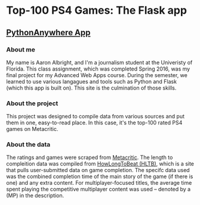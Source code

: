 # Top-100 PS4 Games: The Flask app

## [PythonAnywhere App][1]

### About me
My name is Aaron Albright, and I'm a journalism student at the Univeristy of Florida. This class assignment, which was completed Spring 2016, was my final project for my Advanced Web Apps course. During the semester, we learned to use various langagues and tools such as Python and Flask (which this app is built on). This site is the culmination of those skills.

### About the project
This project was designed to compile data from various sources and put them in one, easy-to-read place. In this case, it's the top-100 rated PS4 games on Metacritic.

### About the data
The ratings and games were scraped from [Metacritic][2]. The length to compleition data was compiled from [HowLongToBeat (HLTB)][3], which is a site that pulls user-submitted data on game completion. The specifc data used was the combined completion time of the main story of the game (if there is one) and any extra content. For multiplayer-focused titles, the average time spent playing the competitive multiplayer content was used – denoted by a (MP) in the description.

[1]:http://aaronja38.pythonanywhere.com
[2]:http://www.metacritic.com/game/playstation-4
[3]:http://howlongtobeat.com
